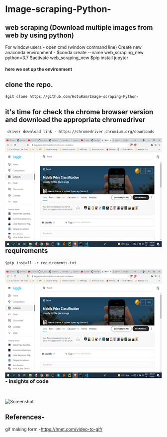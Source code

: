# Image-scraping-Python-
## web scraping (Download multiple images from web by using python)

For window users - open cmd (window command line)
Create new anaconda environment - 
    $conda create --name web_scraping_new python=3.7
    $activate web_scraping_new
    $pip install jupyter
 
 #### here we set up the environment
 
 ## clone the repo.
    $git clone https://github.com/HotuRam/Image-scraping-Python-
    
 ## it's time for check the chrome browser version and download the appropriate chromedriver
     driver download link - https://chromedriver.chromium.org/downloads
  
  <img align="left" alt="GIF" src="https://github.com/HotuRam/KNN/blob/main/pic.png?raw=true" width="600" height="350" />
    
 ## requirements
    $pip install -r requirements.txt
 

 <img align="left" alt="GIF" src="https://github.com/HotuRam/KNN/blob/main/pic.png?raw=true" width="600" height="350" />
<br />
<br />
<br />
<br />
<br />
<br />
<br />
<br />
<br />
<br />
<br />
<br />
<br />
<br />
<br />



###  - Insights of code
<br />

![Screenshot](code.gif)

## References-

gif making form -https://hnet.com/video-to-gif/
